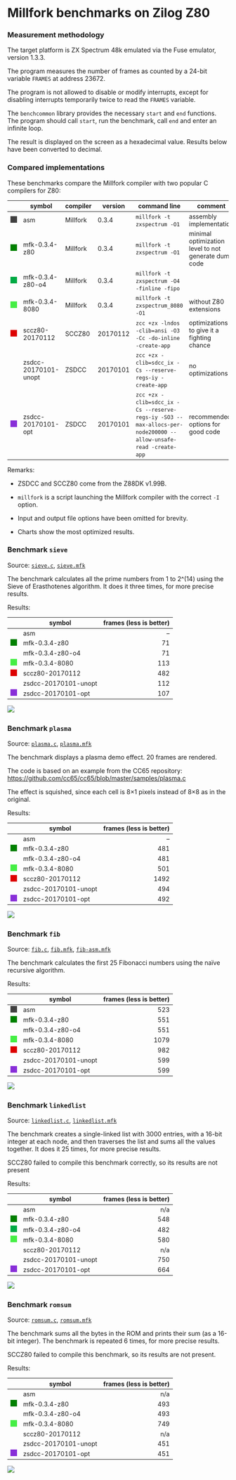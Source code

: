 # Millfork benchmarks on Zilog Z80

### Measurement methodology

The target platform is ZX Spectrum 48k emulated via the Fuse emulator, version 1.3.3.

The program measures the number of frames as counted by a 24-bit variable `FRAMES` at address 23672.

The program is not allowed to disable or modify interrupts, except for disabling interrupts temporarily twice to read the `FRAMES` variable.

The `benchcommon` library provides the necessary `start` and `end` functions. The program should call `start`, run the benchmark, call `end` and enter an infinite loop.

The result is displayed on the screen as a hexadecimal value. Results below have been converted to decimal.

### Compared implementations

These benchmarks compare the Millfork compiler with two popular C compilers for Z80:

|&nbsp;&nbsp;&nbsp;&nbsp; | symbol               | compiler | version  | command line                                                                               | comment |
|-------------------------|----------------------|----------|----------|--------------------------------------------------------------------------------------------|-|
|![](../images/404040.png)| asm                  | Millfork | 0.3.4    | `millfork -t zxspectrum -O1`                                                               | assembly implementation |
|![](../images/008000.png)| mfk-0.3.4-z80        | Millfork | 0.3.4    | `millfork -t zxspectrum -O1`                                                               | minimal optimization level to not generate dumb code |
|![](../images/00aa44.png)| mfk-0.3.4-z80-o4     | Millfork | 0.3.4    | `millfork -t zxspectrum -O4 -finline -fipo`                                                |  |
|![](../images/44ee44.png)| mfk-0.3.4-8080       | Millfork | 0.3.4    | `millfork -t zxspectrum_8080 -O1`                                                          | without Z80 extensions |
|![](../images/dd0000.png)| sccz80-20170112      | SCCZ80   | 20170112 | `zcc +zx -lndos -clib=ansi -O3 -Cc -do-inline -create-app`                                 | optimizations to give it a fighting chance |
|                         | zsdcc-20170101-unopt | ZSDCC    | 20170101 | `zcc +zx -clib=sdcc_ix -Cs --reserve-regs-iy -create-app`                                  | no optimizations |
|![](../images/882ed8.png)| zsdcc-20170101-opt   | ZSDCC    | 20170101 | `zcc +zx -clib=sdcc_ix -Cs --reserve-regs-iy -SO3 --max-allocs-per-node200000 --allow-unsafe-read -create-app` | recommended options for good code |

Remarks:

* ZSDCC and SCCZ80 come from the Z88DK v1.99B.

* `millfork` is a script launching the Millfork compiler with the correct `-I` option.

* Input and output file options have been omitted for brevity.

* Charts show the most optimized results.

### Benchmark `sieve`

Source: [`sieve.c`](./sieve.c), [`sieve.mfk`](./sieve.mfk)

The benchmark calculates all the prime numbers from 1 to 2^(14) using the Sieve of Erasthotenes algorithm. It does it three times, for more precise results.

Results:

|                         | symbol               | frames (less is better) |
|-------------------------|----------------------|-------:|
|                         | asm                  | –   |
|![](../images/008000.png)| mfk-0.3.4-z80        | 71 |
|                         | mfk-0.3.4-z80-o4     | 71 |
|![](../images/44ee44.png)| mfk-0.3.4-8080       | 113 |
|![](../images/dd0000.png)| sccz80-20170112      | 482 |
|                         | zsdcc-20170101-unopt | 112 |
|![](../images/882ed8.png)| zsdcc-20170101-opt   | 107 |

![](https://image-charts.com/chart?cht=bhg&chs=700x400&chd=t:71|113|482|107&chds=0,1000&chdl=mfk-0.3.4-z80|mfk-0.3.4-8080|sccz80-20170112|zsdcc-20170101-opt&chtt=Sieve%20benchmark%20(time%20in%20frames,%20less%20is%20better)&chma=10,10&chxt=x,y&chco=008000,44ee44,dd0000,882ed8&chxl=0:||&chxr=1,0,700)

### Benchmark `plasma`

Source: [`plasma.c`](./plasma.c), [`plasma.mfk`](./plasma.mfk)

The benchmark displays a plasma demo effect. 20 frames are rendered.

The code is based on an example from the CC65 repository: https://github.com/cc65/cc65/blob/master/samples/plasma.c

The effect is squished, since each cell is 8×1 pixels instead of 8×8 as in the original.

Results:

|                         | symbol               | frames (less is better) |
|-------------------------|----------------------|-------:|
|                         | asm                  | –   |
|![](../images/008000.png)| mfk-0.3.4-z80        | 481 |
|                         | mfk-0.3.4-z80-o4     | 481 |
|![](../images/44ee44.png)| mfk-0.3.4-8080       | 501 |
|![](../images/dd0000.png)| sccz80-20170112      | 1492 |
|                         | zsdcc-20170101-unopt | 494 |
|![](../images/882ed8.png)| zsdcc-20170101-opt   | 492 |

![](https://image-charts.com/chart?cht=bhg&chs=700x400&chd=t:481|501|1492|492&chds=0,1500&chdl=mfk-0.3.4-z80|mfk-0.3.4-8080|sccz80-20170112|zsdcc-20170101-opt&chtt=Plasma%20benchmark%20(time%20in%20frames,%20less%20is%20better)&chma=10,10&chxt=x,y&chco=008000,44ee44,dd0000,882ed8&chxl=0:||&chxr=1,0,1500)

### Benchmark `fib`

Source: [`fib.c`](./fib.c), [`fib.mfk`](./fib.mfk), [`fib-asm.mfk`](./fib-asm.mfk)

The benchmark calculates the first 25 Fibonacci numbers using the naïve recursive algorithm.

Results:

|                         | symbol               | frames (less is better) |
|-------------------------|----------------------|-------:|
|![](../images/404040.png)| asm                  | 523 |
|![](../images/008000.png)| mfk-0.3.4-z80        | 551 |
|                         | mfk-0.3.4-z80-o4     | 551  |
|![](../images/44ee44.png)| mfk-0.3.4-8080       | 1079 |
|![](../images/dd0000.png)| sccz80-20170112      | 982 |
|                         | zsdcc-20170101-unopt | 599 |
|![](../images/882ed8.png)| zsdcc-20170101-opt   | 599 |

![](https://image-charts.com/chart?cht=bhg&chs=700x400&chd=t:523|551|1079|982|599&chds=0,1100&chdl=asm|mfk-0.3.4-z80|mfk-0.3.4-8080|sccz80-20170112|zsdcc-20170101-opt&chtt=Fibonacci%20benchmark%20(time%20in%20frames,%20less%20is%20better)&chma=10,10&chxt=x,y&chco=404040,008000,44ee44,dd0000,882ed8&chxl=0:||&chxr=1,0,1100)


### Benchmark `linkedlist`

Source: [`linkedlist.c`](./linkedlist.c), [`linkedlist.mfk`](./linkedlist.mfk)

The benchmark creates a single-linked list with 3000 entries, with a 16-bit integer at each node, and then traverses the list and sums all the values together. It does it 25 times, for more precise results.

SCCZ80 failed to compile this benchmark correctly, so its results are not present

Results:

|                         | symbol               | frames (less is better) |
|-------------------------|----------------------|-------:|
|                         | asm                  | n/a  |
|![](../images/008000.png)| mfk-0.3.4-z80        | 548  |
|![](../images/00aa44.png)| mfk-0.3.4-z80-o4     | 482  |
|![](../images/44ee44.png)| mfk-0.3.4-8080       | 580  |
|                         | sccz80-20170112      | n/a  |
|                         | zsdcc-20170101-unopt | 750  |
|![](../images/882ed8.png)| zsdcc-20170101-opt   | 664  |

![](https://image-charts.com/chart?cht=bhg&chs=700x400&chd=t:548|482|580|664&chds=0,1500&chdl=mfk-0.3.4-z80|mfk-0.3.4-z80-o4|mfk-0.3.4-8080|zsdcc-20170101-opt&chtt=Linked%20list%20benchmark%20(time%20in%20frames,%20less%20is%20better)&chma=10,10&chxt=x,y&chco=008000,00aa44,44ee44,882ed8&chxl=0:||&chxr=1,0,800)


### Benchmark `romsum`

Source: [`romsum.c`](./romsum.c), [`romsum.mfk`](./romsum.mfk)

The benchmark sums all the bytes in the ROM and prints their sum (as a 16-bit integer). The benchmark is repeated 6 times, for more precise results.

SCCZ80 failed to compile this benchmark, so its results are not present.

Results:

|                         | symbol               | frames (less is better) |
|-------------------------|----------------------|-------:|
|                         | asm                  | n/a  |
|![](../images/008000.png)| mfk-0.3.4-z80        | 493  |
|                         | mfk-0.3.4-z80-o4     | 493  |
|![](../images/44ee44.png)| mfk-0.3.4-8080       | 749  |
|                         | sccz80-20170112      | n/a  |
|                         | zsdcc-20170101-unopt | 451  |
|![](../images/882ed8.png)| zsdcc-20170101-opt   | 451  |

![](https://image-charts.com/chart?cht=bhg&chs=700x400&chd=t:493|749|451&chds=0,1100&chdl=mfk-0.3.4-z80|mfk-0.3.4-8080|zsdcc-20170101-opt&chtt=ROM%20sum%20benchmark%20(time%20in%20frames,%20less%20is%20better)&chma=10,10&chxt=x,y&chco=008000,44ee44,882ed8&chxl=0:||&chxr=1,0,1100)
